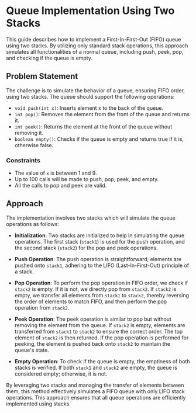 # Queue Implementation Using Two Stacks

This guide describes how to implement a First-In-First-Out (FIFO) queue using two stacks. By utilizing only standard stack operations, this approach simulates all functionalities of a normal queue, including push, peek, pop, and checking if the queue is empty.

## Problem Statement

The challenge is to simulate the behavior of a queue, ensuring FIFO order, using two stacks. The queue should support the following operations:

- `void push(int x)`: Inserts element x to the back of the queue.
- `int pop()`: Removes the element from the front of the queue and returns it.
- `int peek()`: Returns the element at the front of the queue without removing it.
- `boolean empty()`: Checks if the queue is empty and returns true if it is, otherwise false.

### Constraints

- The value of `x` is between 1 and 9.
- Up to 100 calls will be made to push, pop, peek, and empty.
- All the calls to pop and peek are valid.

## Approach

The implementation involves two stacks which will simulate the queue operations as follows:

- **Initialization**: Two stacks are initialized to help in simulating the queue operations. The first stack (`stack1`) is used for the push operation, and the second stack (`stack2`) for the pop and peek operations.

- **Push Operation**: The push operation is straightforward; elements are pushed onto `stack1`, adhering to the LIFO (Last-In-First-Out) principle of a stack.

- **Pop Operation**: To perform the pop operation in FIFO order, we check if `stack2` is empty. If it is not, we directly pop from `stack2`. If `stack2` is empty, we transfer all elements from `stack1` to `stack2`, thereby reversing the order of elements to match FIFO, and then perform the pop operation from `stack2`.

- **Peek Operation**: The peek operation is similar to pop but without removing the element from the queue. If `stack2` is empty, elements are transferred from `stack1` to `stack2` to ensure the correct order. The top element of `stack2` is then returned. If the pop operation is performed for peeking, the element is pushed back onto `stack2` to maintain the queue's state.

- **Empty Operation**: To check if the queue is empty, the emptiness of both stacks is verified. If both `stack1` and `stack2` are empty, the queue is considered empty; otherwise, it is not.

By leveraging two stacks and managing the transfer of elements between them, this method effectively simulates a FIFO queue with only LIFO stack operations. This approach ensures that all queue operations are efficiently implemented using stacks.
